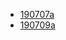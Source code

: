 - [190707a](https://syuji-higa.github.io/sketchbook-webgl/190707a/)
- [190709a](https://syuji-higa.github.io/sketchbook-webgl/190709a/)
